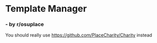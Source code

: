 # Template Manager
### - by r/osuplace 

You should really use https://github.com/PlaceCharity/Charity instead

